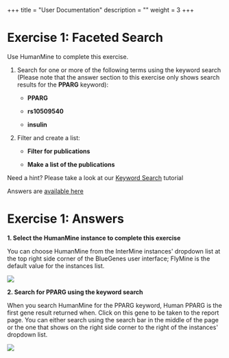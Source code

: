 
+++
title = "User Documentation"
description = ""
weight = 3
+++

# Exercise 1: Faceted Search

Use HumanMine to complete this exercise.

1.  Search for one or more of the following terms using the keyword search (Please note that the answer section to this exercise only shows search results for the **PPARG** keyword):

	* **PPARG**

	* **rs10509540**

	* **insulin**

2.  Filter and create a list:

	* **Filter for publications**

	* **Make a list of the publications**

Need a hint? Please take a look at  our [Keyword Search](https://flymine.readthedocs.io/en/latest/quick-search/Documentationquicksearch.html#quicksearch) tutorial

Answers are [available here]()

# Exercise 1: Answers

**1. Select the HumanMine instance to complete this exercise**

You can choose HumanMine from the InterMine instances' dropdown list at the top right side corner of the BlueGenes user interface; FlyMine is the default value for the instances list.

<img src="https://i.imgur.com/gZJZKB1.png">

**2. Search for PPARG using the keyword search**

When you search HumanMine for the PPARG keyword, Human PPARG is the first gene result returned when. Click on this gene to be taken to the report page. You can either search using the search bar in the middle of the page or the one that shows on the right side corner to the right of the instances' dropdown list.

<img src="https://i.imgur.com/TQl2N9b.png">
